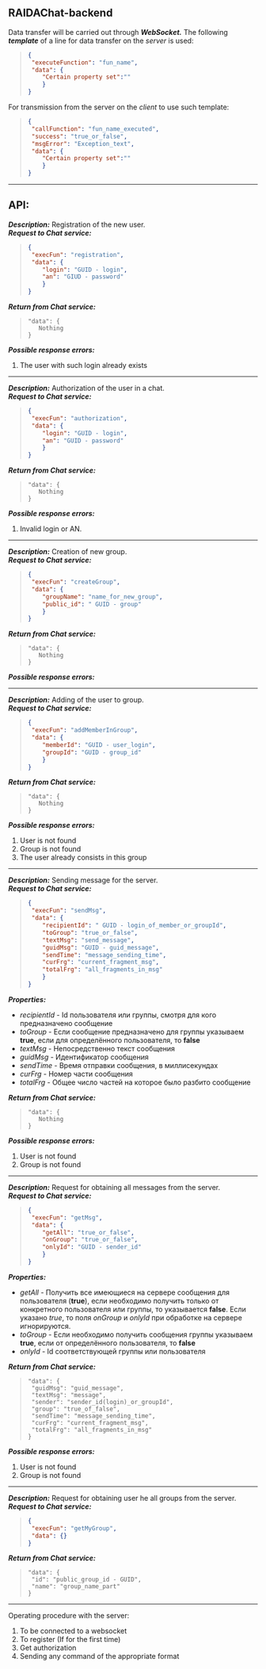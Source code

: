**RAIDAChat-backend**
---
Data transfer will be carried out through **_WebSocket._** The following **_template_** of a line for data transfer on the _server_ is used:
>```JSON
>{
>  "executeFunction": "fun_name",
>  "data": {
>     "Certain property set":""
>     }
>}

For transmission from the server on the _client_ to use such template:
>```JSON
>{
>  "callFunction": "fun_name_executed",
>  "success": "true_or_false",
>  "msgError": "Exception_text",  
>  "data": {
>     "Certain property set":""
>     }
>}
---

## API:

**_Description:_** Registration of the new user.\
**_Request to Chat service:_**

>```JSON
>{
>  "execFun": "registration",
>  "data": {
>     "login": "GUID - login",
>     "an": "GIUD - password"
>     } 
>}
**_Return from Chat service:_**

>```
>"data": {
>    Nothing 
>}
**_Possible response errors:_**

1. The user with such login already exists
---

**_Description:_** Authorization of the user in a chat.\
**_Request to Chat service:_**

>```JSON
>{
>  "execFun": "authorization",
>  "data": {
>     "login": "GUID - login",
>     "an": "GUID - password"
>     } 
>}
**_Return from Chat service:_**

>```
>"data": {
>    Nothing
>}
**_Possible response errors:_**

1. Invalid login or AN.
---

**_Description:_** Creation of new group.\
**_Request to Chat service:_**
>```JSON
>{
>  "execFun": "createGroup",
>  "data": {
>     "groupName": "name_for_new_group",
>     "public_id": " GUID - group"
>     }
>}

**_Return from Chat service:_**
>```
>"data": {
>    Nothing 
>}
**_Possible response errors:_**

---
**_Description:_** Adding of the user to group. \
**_Request to Chat service:_**

>```JSON
>{
>  "execFun": "addMemberInGroup",
>  "data": {
>     "memberId": "GUID - user_login",     
>     "groupId": "GUID - group_id"
>     }
>}
**_Return from Chat service:_**
>```
>"data": {
>    Nothing 
>}
**_Possible response errors:_**

1. User is not found
1. Group is not found
1. The user already consists in this group 
---

**_Description:_** Sending message for the server.\
**_Request to Chat service:_**

>```JSON
>{
>  "execFun": "sendMsg",
>  "data": {
>     "recipientId": " GUID - login_of_member_or_groupId",     
>     "toGroup": "true_or_false",
>     "textMsg": "send_message",
>     "guidMsg": "GUID - guid_message",
>     "sendTime": "message_sending_time",
>     "curFrg": "current_fragment_msg",
>     "totalFrg": "all_fragments_in_msg"
>     }
>}
**_Properties:_**
- *recipientId* - Id пользователя или группы, смотря для кого предназначено сообщение
- *toGroup* - Если сообщение предназначено для группы указываем **true**, если для определённого пользователя, то **false**
- *textMsg* - Непосредственно текст сообщения
- *guidMsg* - Идентификатор сообщения
- *sendTime* - Время отправки сообщения, в миллисекундах 
- *curFrg* - Номер части сообщения
- *totalFrg* - Общее число частей на которое было разбито сообщение
>
**_Return from Chat service:_**
>```
>"data": {
>    Nothing 
>}
**_Possible response errors:_**
>
1. User is not found
1. Group is not found

---
**_Description:_** Request for obtaining all messages from the server.\
**_Request to Chat service:_**

>```JSON
>{
>  "execFun": "getMsg",
>  "data": {
>     "getAll": "true_or_false",     
>     "onGroup": "true_or_false",
>     "onlyId": "GUID - sender_id"
>     }
>}
**_Properties:_**
- *getAll* - Получить все имеющиеся на сервере сообщения для пользователя (**true**), если необходимо получить только от конкретного пользователя или группы, то указывается **false**. Если указано *true*, то поля *onGroup* и *onlyId* при обработке на сервере игнорируются.
- *toGroup* - Если необходимо получить сообщения группы указываем **true**, если от определённого пользователя, то **false**
- *onlyId* - Id соответствующей группы или пользователя

**_Return from Chat service:_**
>```
>"data": {
>  "guidMsg": "guid_message",
>  "textMsg": "message",
>  "sender": "sender_id(login)_or_groupId",
>  "group": "true_of_false",
>  "sendTime": "message_sending_time",
>  "curFrg": "current_fragment_msg",
>  "totalFrg": "all_fragments_in_msg"
>}
**_Possible response errors:_**
1. User is not found
1. Group is not found

---
**_Description:_** Request for obtaining user he all groups from the server.\
**_Request to Chat service:_**

>```JSON
>{
>  "execFun": "getMyGroup",
>  "data": {}
>}

**_Return from Chat service:_**
>```
>"data": {
>  "id": "public_group_id - GUID",
>  "name": "group_name_part"
>}

---
Operating procedure with the server:

1. To be connected to a websocket
1. To register (If for the first time)
1. Get authorization
1. Sending any command of the appropriate format